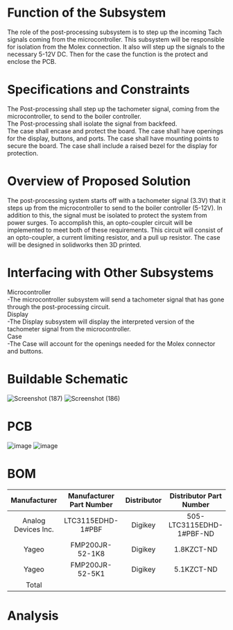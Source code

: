 # Function of the Subsystem  
The role of the post-processing subsystem is to step up the incoming Tach signals coming from the microcontroller. This subsystem will be responsible for isolation from the Molex connection. It also will step up the signals to the necessary 5-12V DC. Then for the case the function is the protect and enclose the PCB.

# Specifications and Constraints  
The Post-processing shall step up the tachometer signal, coming from the microcontroller, to send to the boiler controller.  
The Post-processing shall isolate the signal from backfeed.  
The case shall encase and protect the board.
The case shall have openings for the display, buttons, and ports.
The case shall have mounting points to secure the board.
The case shall include a raised bezel for the display for protection.  

# Overview of Proposed Solution  
The post-processing system starts off with a tachometer signal (3.3V) that it steps up from the microcontroller to send to the boiler controller (5-12V). In addition to this, the signal must be isolated to protect the system from power surges. To accomplish this, an opto-coupler circuit will be implemented to meet both of these requirements. This circuit will consist of an opto-coupler, a current limiting resistor, and a pull up resistor. The case will be designed in solidworks then 3D printed.  

# Interfacing with Other Subsystems
Microcontroller   
-The microcontroller subsystem will send a tachometer signal that has gone through the post-processing circuit.  
Display  
-The Display subsystem will display the interpreted version of the tachometer signal from the microcontroller.  
Case  
-The Case will account for the openings needed for the Molex connector and buttons.  

# Buildable Schematic
![Screenshot (187)](https://github.com/user-attachments/assets/0fdb1b9f-381f-4eac-a8ed-c6e90f26a2d8)
![Screenshot (186)](https://github.com/user-attachments/assets/6c45987b-5658-4cb2-9177-ca0bef23dbe7)

# PCB
![image](https://github.com/user-attachments/assets/a5741e4c-52d9-4d9b-85f0-4c882c560005)
![image](https://github.com/user-attachments/assets/5a6e39ef-8f56-4d20-a397-60724bc26a80)

# BOM
| Manufacturer | Manufacturer Part Number | Distributor | Distributor Part Number | Quantity | Cost  | URL  | Component Name|
| :---:         | :---:                    | :---:       | :---:                   | :---:    | :---: | :---: | :---: |
| Analog Devices Inc. | LTC3115EDHD-1#PBF | Digikey |505-LTC3115EDHD-1#PBF-ND | 1 | $15.15| https://www.digikey.com/en/products/detail/analog-devices-inc/LTC3115EDHD-1-PBF/3074265 | U3|
| Yageo | FMP200JR-52-1K8 | Digikey |1.8KZCT-ND | 2 | $0.62| https://www.digikey.com/en/products/detail/yageo/FMP200JR-52-1K8/2058663 | R3 and R6|
| Yageo | FMP200JR-52-5K1 | Digikey |5.1KZCT-ND | 2 | $0.64| https://www.digikey.com/en/products/detail/yageo/FMP200JR-52-5K1/2058704 | R4 and R5|
| Total       |       |     |     |   | $ |  |  |

# Analysis




